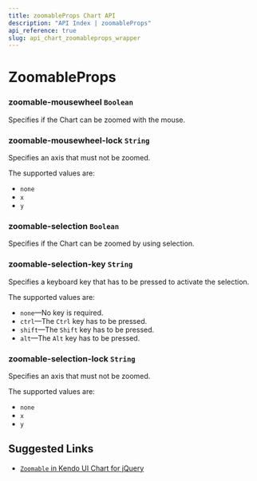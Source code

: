 ```yaml
---
title: zoomableProps Chart API
description: "API Index | zoomableProps"
api_reference: true
slug: api_chart_zoomableprops_wrapper
---
```


# ZoomableProps

### zoomable-mousewheel `Boolean`

Specifies if the Chart can be zoomed with the mouse.

### zoomable-mousewheel-lock `String`

Specifies an axis that must not be zoomed.

The supported values are:

* `none`
* `x`
* `y`

### zoomable-selection `Boolean`

Specifies if the Chart can be zoomed by using selection.

### zoomable-selection-key `String`

Specifies a keyboard key that has to be pressed to activate the selection.

The supported values are:

* `none`&mdash;No key is required.
* `ctrl`&mdash;The `Ctrl` key has to be pressed.
* `shift`&mdash;The `Shift` key has to be pressed.
* `alt`&mdash;The `Alt` key has to be pressed.

### zoomable-selection-lock `String`

Specifies an axis that must not be zoomed.

The supported values are:

* `none`
* `x`
* `y`

## Suggested Links

* [`Zoomable` in Kendo UI Chart for jQuery](https://docs.telerik.com/kendo-ui/api/javascript/dataviz/ui/chart/configuration/zoomable)
